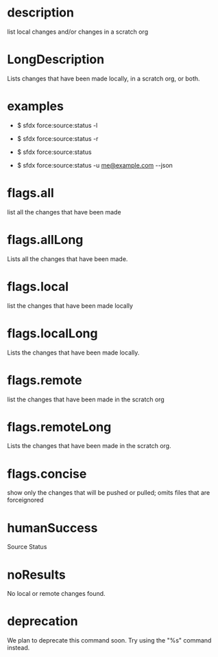 # description

list local changes and/or changes in a scratch org

# LongDescription

Lists changes that have been made locally, in a scratch org, or both.

# examples

- $ sfdx force:source:status -l

- $ sfdx force:source:status -r

- $ sfdx force:source:status

- $ sfdx force:source:status -u me@example.com --json

# flags.all

list all the changes that have been made

# flags.allLong

Lists all the changes that have been made.

# flags.local

list the changes that have been made locally

# flags.localLong

Lists the changes that have been made locally.

# flags.remote

list the changes that have been made in the scratch org

# flags.remoteLong

Lists the changes that have been made in the scratch org.

# flags.concise

show only the changes that will be pushed or pulled; omits files that are forceignored

# humanSuccess

Source Status

# noResults

No local or remote changes found.

# deprecation

We plan to deprecate this command soon. Try using the "%s" command instead.
